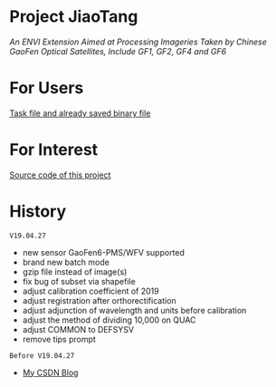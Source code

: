 # Project JiaoTang
*An ENVI Extension Aimed at Processing Imageries Taken by Chinese GaoFen Optical Satellites, Include GF1, GF2, GF4 and GF6*
# For Users
[Task file and already saved binary file](https://github.com/desertstsung/Project_JiaoTang/tree/master/userFile#about)
# For Interest
[Source code of this project](https://github.com/desertstsung/Project_JiaoTang/tree/master/sourceCode#all-pro-files)
# History
``V19.04.27``
+ new sensor GaoFen6-PMS/WFV supported
+ brand new batch mode
+ gzip file instead of image(s)
+ fix bug of subset via shapefile
+ adjust calibration coefficient of 2019
+ adjust registration after orthorectification
+ adjust adjunction of wavelength and units before calibration
+ adjust the method of dividing 10,000 on QUAC
+ adjust COMMON to DEFSYSV
+ remove tips prompt

``Before V19.04.27``
+ [My CSDN Blog](https://blog.csdn.net/desertsTsung/article/details/84679969)
